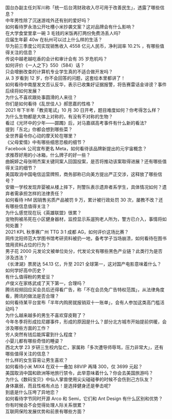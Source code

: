 国台办副主任刘军川称「统一后台湾财政收入尽可用于改善民生」，透露了哪些信息？  
中年男性除了沉迷游戏外还有别的爱好吗？  
如何看待罗永浩公开吐槽小米抄袭文案？这对品牌会有什么影响？  
在大学食堂里拿一碗 3 毛钱的米饭再打两份免费汤丢人吗?  
应届生年薪 40w 在杭州可以过上什么样的生活？  
华为前三季度公司实现销售收入 4558 亿元人民币，净利润率 10.2% ，有哪些值得关注的信息？  
传说中越老越吃香的会计和审计会有 35 岁危机吗？  
如何评价《一人之下》550（584）话？  
只会增删改查的计算机专业学生真的不适合做开发吗？  
从 3 岁看到 12 岁，你不会回答的问题，这套绘本里都讲了！  
如何看待中南屋发文否认反华，表示已收集好证据报警，将告赛雷话金诽谤？事件后续将如何发展？  
为什么不喜欢跟处事圆滑的人来往？  
你们是如何看待《乱世佳人》郝思嘉的性格？  
2021 年下半年「教资笔试」10 月 30 日开考，题目难度如何？你考得怎么样？  
为什么生物都是大体上对称的，有没有不对称的生物？  
看过《光环中的少年——踯躅》后，对马嘉祺高考事件有什么新的看法?  
提到「东北」你都会想到哪些菜？  
全世界最令你心动的摩天轮在哪里？  
《父母爱情》中有哪些细思恐极的细节？  
Facebook 公司宣布更名 Meta，如何看待该品牌新提出的元宇宙概念？  
求推荐好用的小冰箱，什么牌子的好一些？  
曲婉婷之母张明杰案关键同案人回国投案，是否将推动该案取得进展？还有哪些值得关注的细节？  
美国取消中国电信运营牌照，商务部称已向美方提出严正交涉，这释放了哪些信号？  
安徽一学校发现弃婴被从楼上摔下，刑警队表示遗弃者系学生，具体情况如何？遗弃者需承担怎样的法律责任？  
如何看待 HM 因销售劣质产品被罚 9 万，累计被行政处罚 30 次，屡教不改？还有哪些信息值得关注？  
为什么感觉现在玩《英雄联盟》很累？  
宠物狗被吊死在小区健身器材，监控显示系遛狗老人所为，警方已介入，事情将如何处置？  
2021 KPL 秋季赛广州 TTG 3:1 成都 AG，如何评价这场比赛？  
网传沈阳师范大学图书馆考研资料被扔一地，备考学子当场崩溃，如何看待在图书馆用资料占位的行为？  
男子花  2000 元发论文被单位处分，代发论文有哪些黑色产业链？此类行为是否涉及违法？  
《长津湖》票房达 54.13 亿，升至 2021 全球第一，这对国产电影意味着什么？  
如何学好高中历史？  
有什么值得粉的男爱豆？  
卢俊义在家练武成了天下第一，合理吗？  
腾讯视频回应买会员后还得看广告，称「不在会员免广告特权范围」，从法律角度看，腾讯的做法是否合理？  
如何看待某平台宣布「半年内购房就报销双十一账单」，会有人参加这类高门槛活动吗？  
为什么越来越多的男生不喜欢穿皮鞋了？  
今年冬季将形成拉尼娜事件，形成的原因是什么？部分北方城市开始提前供暖，会涉及哪些方面的工作？  
穷人突然有钱后能挥霍到什么程度？  
小婴儿都有哪些奇怪的睡姿？  
西北大学 23 岁研三生校内坠亡，家属称「多次遭导师辱骂，压力非常大」，还有哪些值得关注的信息？  
什么样的女生容易让男生喜欢？  
如何看待小米 MIX4 在双十一叠加 88VIP 再降 300，仅 3699 元起？  
美国取消中国和欧洲等地旅行禁令，此举意味着什么？你会去美国旅游吗？  
为什么《数码宝贝》中仙人掌兽使用尖尖碰碰拳的时候不会伤到己方队友？  
身体羸弱，而且性格有点怂！是选择健身还是拳击呢?  
到底是什么压垮了异地恋？  
如何看待字节同时开源 Arco 和 Semi，它们和 Ant Design 有什么区别和优势？  
你有时候会不会觉得处理人际关系很累？  
互联网保险发展优势和前景有哪些方面？  
